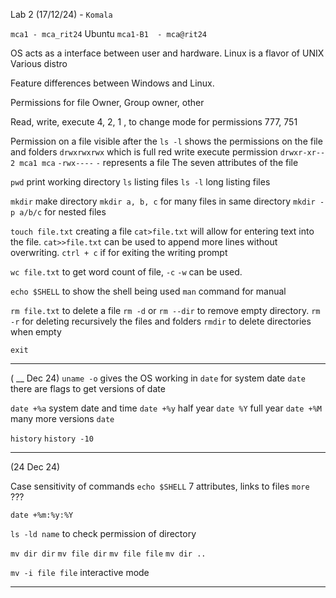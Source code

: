
Lab 2
(17/12/24) -  `Komala`

`mca1 - mca_rit24` Ubuntu
`mca1-B1  - mca@rit24`

OS acts as a interface between user and hardware.
Linux is a flavor of UNIX
Various distro

Feature differences between Windows and Linux.

Permissions for file
Owner, Group owner, other

Read, write, execute
4, 2, 1 , to change mode for permissions
777, 751

Permission on a file visible after the `ls -l` shows the permissions on the file and folders
`drwxrwxrwx` which is full red write execute permission
`drwxr-xr-- 2 mca1 mca`
`-rwx----`  `-` represents a file
The seven attributes of the file

`pwd`  print working directory
`ls` listing files
`ls -l` long listing files


`mkdir` make directory
`mkdir a, b, c` for many files in same directory
`mkdir -p a/b/c` for nested files

`touch file.txt` creating a file
`cat>file.txt` will allow for entering text into the file.
`cat>>file.txt` can be used to append more lines without overwriting.
`ctrl + c` if for exiting the writing prompt

`wc file.txt` to get word count of file, `-c` `-w` can be used.

`echo $SHELL` to show the shell being used
`man` command for manual

`rm file.txt` to delete a file
`rm -d`  or `rm --dir` to remove empty directory.
`rm -r` for deleting recursively the files and folders
`rmdir` to delete directories when empty

`exit`
___
( __ Dec 24)
`uname -o` gives the OS working in
`date` for system date
`date` there are flags to get versions of date

`date +%a`   system date and time
`date +%y`  half year
`date %Y`  full year 
`date +%M`   many more versions
`date`

`history`
`history -10`
____

(24 Dec 24)

Case sensitivity of commands
`echo $SHELL`
7 attributes, links to files 
`more`  ???

`date +%m:%y:%Y`

`ls -ld name` to check permission of directory

`mv dir dir` 
`mv file dir`
`mv file file`
`mv dir ..`

`mv -i file file`    interactive mode




___

